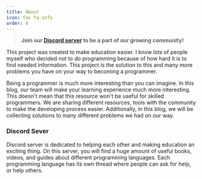 ```yaml
---
title: About
icon: fas fa-info
order: 4
---
```



> **Join our [Discord server](https://discord.gg/pyaF47gzRP) to be a part of our growing community!**

This project was created to make education easier. I know lots of people myself who decided not to do programming because of how hard it is to find needed information. This project is the solution to this and many more problems you have on your way to becoming a programmer.

Being a programmer is much more interesting than you can imagine. In this blog, our team will make your learning experience much more interesting. This doesn't mean that this resource won't be useful for skilled programmers. We are sharing different resources, tools with the community to make the developing process easier. Additionally, in this blog, we will be collecting solutions to many different problems we had on our way.

### Discord Sever

Discord server is dedicated to helping each other and making education an exciting thing. On this server, you will find a huge amount of useful books, videos, and guides about different programming languages. Each programming language has its own thread where people can ask for help, or help others.